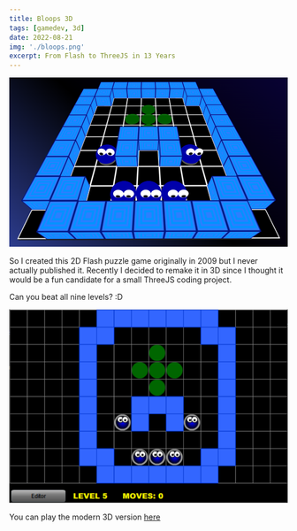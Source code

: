```yaml
---
title: Bloops 3D
tags: [gamedev, 3d]
date: 2022-08-21
img: './bloops.png'
excerpt: From Flash to ThreeJS in 13 Years
---
```


<img class="aligncenter" src="./bloops.png" alt="" />

So I created this 2D Flash puzzle game originally in 2009 but I never actually published it. Recently I decided to remake it in 3D since I thought it would be a fun candidate for a small ThreeJS coding project.

Can you beat all nine levels? :D

[![Bloops](./bloops_flash.png)](https://bloops.surge.sh/ 'Flash Game')

You can play the modern 3D version [here](https://gorch.com/bloops/)
